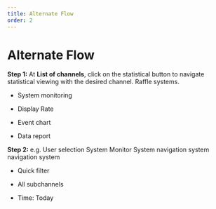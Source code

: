 ```yaml
---
title: Alternate Flow
order: 2
---
```


# Alternate Flow
**Step 1:** At **List of channels**, click on the statistical button to navigate statistical viewing with the desired channel. Raffle systems.
* System monitoring

* Display Rate

* Event chart

* Data report

**Step 2:** e.g. User selection System Monitor System navigation system navigation system

* Quick filter

* All subchannels

* Time: Today